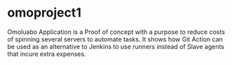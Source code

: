# omoproject1
Omoluabo Application is a Proof of concept with a purpose to reduce costs of spinning several servers to automate tasks.
It shows how Git Action can be used as an alternative to Jenkins to use runners instead of Slave agents that incure extra expenses.
